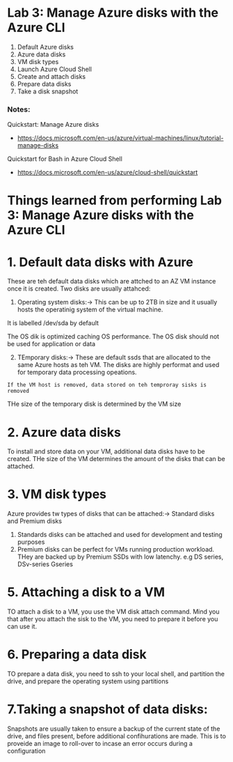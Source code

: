 # Lab 3: Manage Azure disks with the Azure CLI

1. Default Azure disks
2. Azure data disks
3. VM disk types
4. Launch Azure Cloud Shell
5. Create and attach disks
6. Prepare data disks
7. Take a disk snapshot

### Notes:

Quickstart: Manage Azure disks
* https://docs.microsoft.com/en-us/azure/virtual-machines/linux/tutorial-manage-disks

Quickstart for Bash in Azure Cloud Shell
* https://docs.microsoft.com/en-us/azure/cloud-shell/quickstart


# Things learned from performing Lab 3: Manage Azure disks with the Azure CLI


# 1. Default data disks with Azure
These are teh default data disks which are attched to an AZ VM instance once it is created.
Two disks are usually attahced:
1. Operating system disks:-> This can be up to 2TB in size and it usually hosts the operatinig system of the virtual machine.

It is labelled /dev/sda by default

The OS dik is optimized caching OS performance. The OS disk should not be used for application or data

2. TEmporary disks:-> These are default ssds that are allocated to the same Azure hosts as teh VM. The disks are highly performat and used for temporary data processing opeations. 
```
If the VM host is removed, data stored on teh temproray sisks is removed
```

THe size of the temporary disk is determined by the VM size

# 2. Azure data disks
To install and store data on your VM, additional data disks have to be created. THe size of the VM determines the amount of the disks that can be attached.

# 3. VM disk types
Azure provides tw types of disks that can be attached:->
Standard disks and Premium disks
1. Standards disks can be attached and used for development and testing purposes
2. Premium disks can be perfect for VMs running production workload. THey are backed up by Premium SSDs with low latenchy. e.g
DS series, DSv-series Gseries

# 5. Attaching a disk to a VM
TO attach a disk to a VM, you use the VM disk attach command. Mind you that after you attach the sisk to the VM, you need to prepare it before you can use it.

# 6. Preparing a data disk
TO prepare a data disk, you need to ssh to your local shell, and partition the drive, and prepare the operating system using partitions

# 7.Taking a snapshot of data disks:
Snapshots are usually taken to ensure a backup of the current state of the drive, and files present, before additional confihurations are made. This is to proveide an image to roll-over to incase an error occurs during a configuration 


